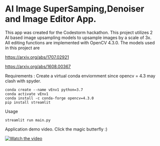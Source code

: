 # AI Image SuperSamping,Denoiser and Image Editor App.

This app was created for the Codestorm hackathon.
This project utilizes 2 AI based image upsampling models to upsample  images by a scale of 3x.
All editing functions are implemented with OpenCV 4.3.0.
The models used in this project are

https://arxiv.org/abs/1707.02921

https://arxiv.org/abs/1608.00367

Requirements :
Create a virtual conda enviornment since opencv = 4.3 may clash with spyder.

    conda create --name vEnv1 python=3.7
    conda activate vEnv1
    conda install -c conda-forge opencv=4.3.0
    pip install streamlit

Usage

    streamlit run main.py


Application demo video.
Click the magic butterfly :)

[![Watch the video](https://github.com/Zorrat/Image-Denoiser-Supersampling-and-Editor/blob/master/LowRes/butterfly.png)](https://dms.licdn.com/playlist/C5605AQF5pyMCug-E-g/mp4-720p-30fp-crf28/0?e=1595689200&v=beta&t=fROqjVfYpQ7wMv52xeLWle6Eodkn0R4vtLEOBqd-ycI)
